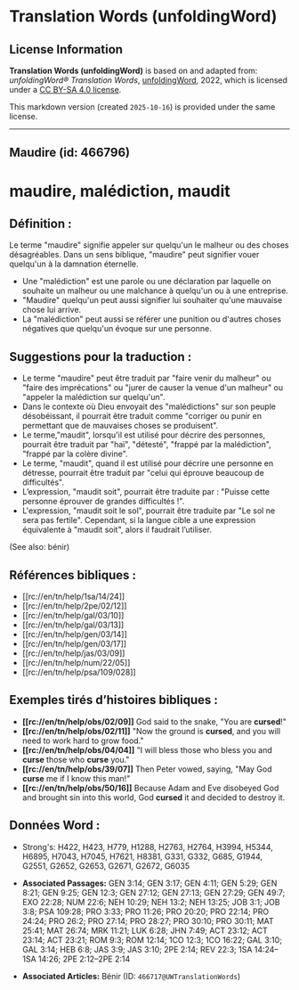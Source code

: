 # Translation Words (unfoldingWord)

## License Information

**Translation Words (unfoldingWord)** is based on and adapted from: _unfoldingWord® Translation Words_, [unfoldingWord](https://unfoldingword.org/utw), 2022, which is licensed under a [CC BY-SA 4.0 license](https://creativecommons.org/licenses/by-sa/4.0/legalcode.en).

This markdown version (created `2025-10-16`) is provided under the same license.



--------------------------------

## Maudire (id: 466796)

maudire, malédiction, maudit
============================

Définition :
------------

Le terme "maudire" signifie appeler sur quelqu'un le malheur ou des choses désagréables. Dans un sens biblique, "maudire" peut signifier vouer quelqu'un à la damnation éternelle.

* Une "malédiction" est une parole ou une déclaration par laquelle on souhaite un malheur ou une malchance à quelqu'un ou à une entreprise.
* "Maudire" quelqu'un peut aussi signifier lui souhaiter qu'une mauvaise chose lui arrive.
* La "malédiction" peut aussi se référer une punition ou d'autres choses négatives que quelqu'un évoque sur une personne.

Suggestions pour la traduction :
--------------------------------

* Le terme "maudire" peut être traduit par "faire venir du malheur" ou "faire des imprécations" ou "jurer de causer la venue d'un malheur" ou "appeler la malédiction sur quelqu'un".
* Dans le contexte où Dieu envoyait des "malédictions" sur son peuple désobéissant, il pourrait être traduit comme "corriger ou punir en permettant que de mauvaises choses se produisent".
* Le terme,"maudit", lorsqu'il est utilisé pour décrire des personnes, pourrait être traduit par "haï", "détesté", "frappé par la malédiction", "frappé par la colère divine".
* Le terme, "maudit", quand il est utilisé pour décrire une personne en détresse, pourrait être traduit par "celui qui éprouve beaucoup de difficultés".
* L’expression, "maudit soit", pourrait être traduite par : "Puisse cette personne éprouver de grandes difficultés !".
* L'expression, "maudit soit le sol", pourrait être traduite par "Le sol ne sera pas fertile". Cependant, si la langue cible a une expression équivalente à "maudit soit", alors il faudrait l’utiliser.

(See also: bénir)

Références bibliques :
----------------------

* \[\[rc://en/tn/help/1sa/14/24]]
* \[\[rc://en/tn/help/2pe/02/12]]
* \[\[rc://en/tn/help/gal/03/10]]
* \[\[rc://en/tn/help/gal/03/13]]
* \[\[rc://en/tn/help/gen/03/14]]
* \[\[rc://en/tn/help/gen/03/17]]
* \[\[rc://en/tn/help/jas/03/09]]
* \[\[rc://en/tn/help/num/22/05]]
* \[\[rc://en/tn/help/psa/109/028]]

Exemples tirés d’histoires bibliques :
--------------------------------------

* **\[\[rc://en/tn/help/obs/02/09]]** God said to the snake, "You are **cursed**!"
* **\[\[rc://en/tn/help/obs/02/11]]** "Now the ground is **cursed**, and you will need to work hard to grow food."
* **\[\[rc://en/tn/help/obs/04/04]]** "I will bless those who bless you and **curse** those who **curse** you."
* **\[\[rc://en/tn/help/obs/39/07]]** Then Peter vowed, saying, "May God **curse** me if I know this man!"
* **\[\[rc://en/tn/help/obs/50/16]]** Because Adam and Eve disobeyed God and brought sin into this world, God **cursed** it and decided to destroy it.

Données Word :
--------------

* Strong's: H422, H423, H779, H1288, H2763, H2764, H3994, H5344, H6895, H7043, H7045, H7621, H8381, G331, G332, G685, G1944, G2551, G2652, G2653, G2671, G2672, G6035

* **Associated Passages:** GEN 3:14; GEN 3:17; GEN 4:11; GEN 5:29; GEN 8:21; GEN 9:25; GEN 12:3; GEN 27:12; GEN 27:13; GEN 27:29; GEN 49:7; EXO 22:28; NUM 22:6; NEH 10:29; NEH 13:2; NEH 13:25; JOB 3:1; JOB 3:8; PSA 109:28; PRO 3:33; PRO 11:26; PRO 20:20; PRO 22:14; PRO 24:24; PRO 26:2; PRO 27:14; PRO 28:27; PRO 30:10; PRO 30:11; MAT 25:41; MAT 26:74; MRK 11:21; LUK 6:28; JHN 7:49; ACT 23:12; ACT 23:14; ACT 23:21; ROM 9:3; ROM 12:14; 1CO 12:3; 1CO 16:22; GAL 3:10; GAL 3:14; HEB 6:8; JAS 3:9; JAS 3:10; 2PE 2:14; REV 22:3; 1SA 14:24–1SA 14:26; 2PE 2:12–2PE 2:14
* **Associated Articles:** Bénir (ID: `466717@UWTranslationWords`)

